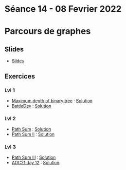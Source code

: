 # Séance 14 - 08 Fevrier 2022
# Parcours de graphes
## Slides

  - [Sildes](Cours14-BFS_DFS.pdf)

## Exercices
### Lvl 1

  - [Maximum depth of binary tree](https://leetcode.com/problems/maximum-depth-of-binary-tree/) : [Solution](depthBinaryTree.py)
  - [BattleDev](https://www.isograd-testingservices.com/FR/solutions-challenges-de-code?cts_id=70#) : [Solution](BD_11_2020_Ex3.py)

### Lvl 2

  - [Path Sum](https://leetcode.com/problems/path-sum/) : [Solution](pathSum.py)
  - [Path Sum II](https://leetcode.com/problems/path-sum-ii/) : [Solution](pathSum2.py)

### Lvl 3

  - [Path Sum III](https://leetcode.com/problems/path-sum-iii/) : [Solution](pathSum3.py)
  - [AOC21 day 12](https://adventofcode.com/2021/day/12) : [Solution](AOC21_12.py)
